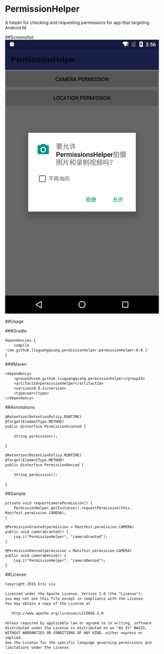 # PermissionHelper
A helper for checking and requesting permissions for app that targeting Android M.

##Screenshot
![image](arts/screenshot.jpg)

##Usage

###Gradle
```
dependencies {
   	compile 'com.github.liuguangqiang.permissionhelper:permissionhelper:0.0.1'
}
```

###Maven
```
<dependency>
  	<groupId>com.github.liuguangqiang.permissionhelper</groupId>
  	<artifactId>permissionhelper</artifactId>
  	<version>0.0.1</version>
  	<type>aar</type>
</dependency>
```

##Annotations

```
@Retention(RetentionPolicy.RUNTIME)
@Target(ElementType.METHOD)
public @interface PermissionGranted {

    String permission();

}
```

```
@Retention(RetentionPolicy.RUNTIME)
@Target(ElementType.METHOD)
public @interface PermissionDenied {

    String permission();

}
```

##Sample

```
private void requestCameraPermission() {
    PermissionHelper.getInstance().requestPermission(this, Manifest.permission.CAMERA);
}
```

```
@PermissionGranted(permission = Manifest.permission.CAMERA)
public void cameraGranted() {
    Log.i("PermissionHelper", "cameraGranted");
}
```

```
@PermissionDenied(permission = Manifest.permission.CAMERA)
public void cameraDenied() {
    Log.i("PermissionHelper", "cameraDenied");
}
```

##License

    Copyright 2015 Eric Liu

    Licensed under the Apache License, Version 2.0 (the "License");
    you may not use this file except in compliance with the License.
    You may obtain a copy of the License at

       http://www.apache.org/licenses/LICENSE-2.0

    Unless required by applicable law or agreed to in writing, software
    distributed under the License is distributed on an "AS IS" BASIS,
    WITHOUT WARRANTIES OR CONDITIONS OF ANY KIND, either express or implied.
    See the License for the specific language governing permissions and
    limitations under the License.
